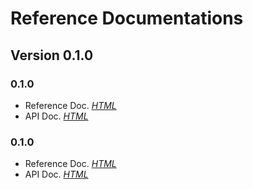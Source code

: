 # Reference Documentations

## Version 0.1.0

###  0.1.0 <Badge text="Snapshot" type="warn" vertical="top"/> 
- Reference Doc. _[HTML](https://chhorz.github.io/oas-generator/docs/0.1.0-SNAPSHOT/oas-generator.html)_
- API Doc. _[HTML](https://chhorz.github.io/oas-generator/docs/0.1.0-SNAPSHOT/apidocs/)_

### 0.1.0 <Badge text="RC" type="error" vertical="top"/> 
- Reference Doc. _[HTML](https://chhorz.github.io/oas-generator/docs/0.1.0.RC1/oas-generator.html)_
- API Doc. _[HTML](https://chhorz.github.io/oas-generator/docs/0.1.0.RC1/apidocs/)_

